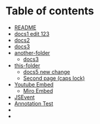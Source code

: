 # Table of contents

* [README](README.md)
* [docs1 edit 123](docs1.md)
* [docs2](docs2.md)
* [docs3](docs3.md)
* [another-folder](another-folder/README.md)
  * [docs3](another-folder/docs3.md)
* [this-folder](this-folder/README.md)
  * [docs5 new change](this-folder/newfile.md)
  * [Second page (caps lock)](this-folder/SECOND.md)
* [Youtube Embed](page-1/README.md)
  * [Miro Embed](page-1/miro-embed-1.md)
* [JSEvent](JSEvent.md)
* [Annotation Test](annotationTest.md)
*
*
